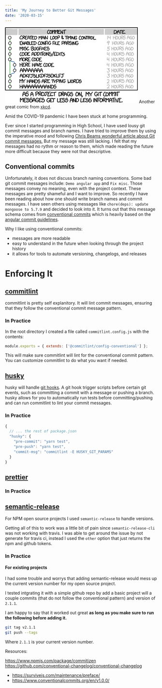 ```yaml
---
title: 'My Journey to Better Git Messages'
date: '2020-03-15'
---
```


[![bad git commit messages](git_commit.png)](https://xkcd.com/1296/) Another great comic from [xkcd](https://xkcd.com/1296/).

Amid the COVID-19 pandemic I have been stuck at home programming.

Ever since I started programming in High School, I have used lousy git commit messages and branch names. I have tried to improve them by using the imperative mood and following [Chris Beams wonderful article about Git commit messages.](https://chris.beams.io/posts/git-commit/) But my message was still lacking. I felt that my messages had no rythm or reason to them, which made reading the future more difficult because they were not that descriptive.

## Conventional commits

Unfortunately, it does not discuss branch naming conventions. Some bad git commit messages include: `Demo angular app` and `Fix misc`. Those messages convey no meaning, even with the project context. These messages are pretty shameful and I want to improve. So recently I have been reading about how one should write branch names and commit messages. I have seen others using messages like `chore(deps): update mongoose to 5.7.9` and decided to look into it. It turns out that this message schema comes from [conventional commits](https://www.conventionalcommits.org/en/v1.0.0/) which is heavily based on the [angular commit guidelines](https://github.com/angular/angular/blob/22b96b9/CONTRIBUTING.md#-commit-message-guidelines).

Why I like using conventional commits:

- messages are more readable
- easy to understand in the future when looking through the project history
- it allows for tools to automate versioning, changelogs, and releases

# Enforcing It

## [commitlint](https://commitlint.js.org)

commitlint is pretty self explanitory. It will lint commit messages, ensuring that they follow the conventional commit message pattern.

### In Practice

In the root directory I created a file called `commitlint.config.js` with the contents:

```javascript
module.exports = { extends: ['@commitlint/config-conventional'] };
```

This will make sure commitlint will lint for the conventional commit pattern. You can customize commitlint to do what you want if needed.

## [husky](https://github.com/typicode/husky)

husky will handle [git hooks](https://git-scm.com/book/en/v2/Customizing-Git-Git-Hooks). A git hook trigger scripts before certain git events, such as committing a commit with a message or pushing a branch. husky allows for you to automatically run tests before committing/pushing and can run commitlint to lint your commit messages.

### In Practice

```javascript
{
  // ... the rest of package.json
  "husky": {
    "pre-commit": "yarn test",
    "pre-push": "yarn test",
    "commit-msg": "commitlint -E HUSKY_GIT_PARAMS"
  }
}
```

## [prettier](https://prettier.io)

### In Practice

## [semantic-release](https://github.com/semantic-release/semantic-release)

For NPM open source projects I used `semantic-release` to handle versions.

Getting all of this to work was a little bit of pain since `semantic-release-cli` was not working with travis. I was able to get around the issue by not generate for travis ci, instead I used the `other` option that just returns the npm and github tokens.

### In Practice

#### For existing projects

I had some trouble and worrys that adding semantic-release would mess up the current version number for my open source project.

I tested intgrating it with a simple github repo by add a basic project will a couple commits (that do not follow the conventional pattern) and version of `2.1.1`.

I am happy to say that it worked out great **as long as you make sure to run the following before adding it.**

```bash
git tag v2.1.1
git push --tags
```

Where `2.1.1` is your current version number.

Resources:

https://www.npmjs.com/package/commitizen
https://github.com/conventional-changelog/conventional-changelog

- https://survivejs.com/maintenance/preface/
- https://www.conventionalcommits.org/en/v1.0.0/
